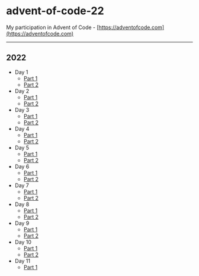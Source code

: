 # advent-of-code-22

My participation in Advent of Code - [https://adventofcode.com](https://adventofcode.com)

---

## 2022

- Day 1
  - [Part 1](./src/day-1/part-1/instructions.md)
  - [Part 2](./src/day-1/part-2/instructions.md)
- Day 2
  - [Part 1](./src/day-2/part-1/instructions.md)
  - [Part 2](./src/day-2/part-2/instructions.md)
- Day 3
  - [Part 1](./src/day-3/part-1/instructions.md)
  - [Part 2](./src/day-3/part-2/instructions.md)
- Day 4
  - [Part 1](./src/day-4/part-1/instructions.md)
  - [Part 2](./src/day-4/part-2/instructions.md)
- Day 5
  - [Part 1](./src/day-5/part-1/instructions.md)
  - [Part 2](./src/day-5/part-2/instructions.md)
- Day 6
  - [Part 1](./src/day-6/part-1/instructions.md)
  - [Part 2](./src/day-6/part-2/instructions.md)
- Day 7
  - [Part 1](./src/day-7/part-1/instructions.md)
  - [Part 2](./src/day-7/part-2/instructions.md)
- Day 8
  - [Part 1](./src/day-8/part-1/instructions.md)
  - [Part 2](./src/day-8/part-2/instructions.md)
- Day 9
  - [Part 1](./src/day-9/part-1/instructions.md)
  - [Part 2](./src/day-9/part-2/instructions.md)
- Day 10
  - [Part 1](./src/day-10/part-1/instructions.md)
  - [Part 2](./src/day-10/part-2/instructions.md)
- Day 11
  - [Part 1](./src/day-11/part-1/instructions.md)
